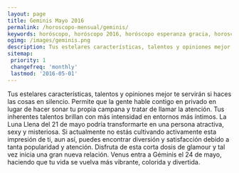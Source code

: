 ```yaml
---
layout: page
title: Geminis Mayo 2016 
permalink: /horoscopo-mensual/geminis/
keywords: horóscopo, horóscopo 2016, horóscopo esperanza gracia, horoscop, horóscopos gratis, horoscopo geminis, horoscopo geminis 2016, Tarot, Astrologia, Zodíaco, geminis, horoscopo gratis, horoscopo del mes 
ogimg: /images/geminis.png
description: Tus estelares características, talentos y opiniones mejor te servirán si haces las cosas en silencio. Permite que la gente hable contigo en privado en lugar de hacer sonar tu propia campana y tratar de llamar la atención. Tus inherentes talentos brillan con más intensidad en entornos más íntimos. La Luna Llena del 21 de mayo podría transformarte en una persona atractiva, sexy y misteriosa. Si actualmente no estás cultivando activamente esta impresión de ti, aun así, puedes encontrar diversión y satisfacción debido a tanta popularidad y atención. Disfruta de esta corta dosis de glamour y tal vez inicia una gran nueva relación. Venus entra a Géminis el 24 de mayo, haciendo que tu vida se vuelva más vibrante, colorida y divertida.   
sitemap:
 priority: 1
 changefreq: 'monthly'
 lastmod: '2016-05-01'
---
```


 Tus estelares características, talentos y opiniones mejor te servirán si haces las cosas en silencio. Permite que la gente hable contigo en privado en lugar de hacer sonar tu propia campana y tratar de llamar la atención. Tus inherentes talentos brillan con más intensidad en entornos más íntimos. La Luna Llena del 21 de mayo podría transformarte en una persona atractiva, sexy y misteriosa. Si actualmente no estás cultivando activamente esta impresión de ti, aun así, puedes encontrar diversión y satisfacción debido a tanta popularidad y atención. Disfruta de esta corta dosis de glamour y tal vez inicia una gran nueva relación. Venus entra a Géminis el 24 de mayo, haciendo que tu vida se vuelva más vibrante, colorida y divertida.   
